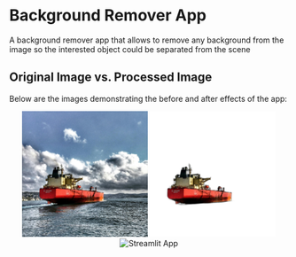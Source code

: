 # Background Remover App
A background remover app that allows to remove any background from the image so the interested object could be separated from the scene

## Original Image vs. Processed Image

Below are the images demonstrating the before and after effects of the app:

<p align="center">
  <img src="assets/ship.jpg" alt="Original Image" width="45%" />
  <img src="assets/ship_result.jpg" alt="Processed Image" width="45%" />
  <img src="assets/streamlit_app.jpg" alt="Streamlit App" width="45%" />
</p>
